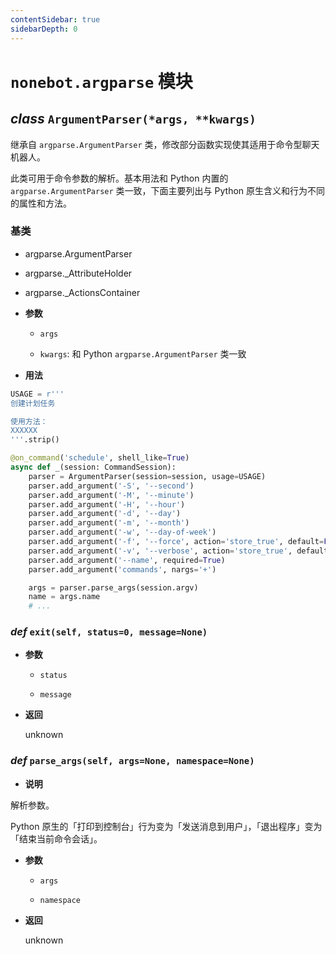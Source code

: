 ```yaml
---
contentSidebar: true
sidebarDepth: 0
---
```


# `nonebot.argparse` 模块

## _class_ `ArgumentParser(*args, **kwargs)`

继承自 `argparse.ArgumentParser` 类，修改部分函数实现使其适用于命令型聊天机器人。

此类可用于命令参数的解析。基本用法和 Python 内置的 `argparse.ArgumentParser` 类一致，下面主要列出与 Python 原生含义和行为不同的属性和方法。

### 基类

* argparse.ArgumentParser

* argparse._AttributeHolder

* argparse._ActionsContainer

- **参数**

    - `args`

    - `kwargs`: 和 Python `argparse.ArgumentParser` 类一致

- **用法**

```python
USAGE = r'''
创建计划任务

使用方法：
XXXXXX
'''.strip()

@on_command('schedule', shell_like=True)
async def _(session: CommandSession):
    parser = ArgumentParser(session=session, usage=USAGE)
    parser.add_argument('-S', '--second')
    parser.add_argument('-M', '--minute')
    parser.add_argument('-H', '--hour')
    parser.add_argument('-d', '--day')
    parser.add_argument('-m', '--month')
    parser.add_argument('-w', '--day-of-week')
    parser.add_argument('-f', '--force', action='store_true', default=False)
    parser.add_argument('-v', '--verbose', action='store_true', default=False)
    parser.add_argument('--name', required=True)
    parser.add_argument('commands', nargs='+')

    args = parser.parse_args(session.argv)
    name = args.name
    # ...
```

### _def_ `exit(self, status=0, message=None)`

- **参数**

    - `status`

    - `message`

- **返回**

    unknown

### _def_ `parse_args(self, args=None, namespace=None)`

- **说明**

解析参数。

Python 原生的「打印到控制台」行为变为「发送消息到用户」，「退出程序」变为「结束当前命令会话」。

- **参数**

    - `args`

    - `namespace`

- **返回**

    unknown